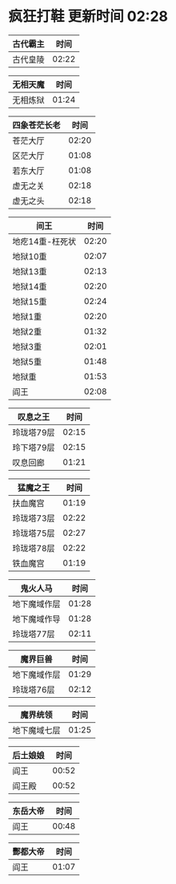 # 疯狂打鞋 更新时间 02:28

| 古代霸主   | 时间    |
|--------|-------|
| 古代皇陵 | 02:22 |

| 无相天魔   | 时间    |
|--------|-------|
| 无相炼狱 | 01:24 |

| 四象苍茫长老   | 时间    |
|--------|-------|
| 苍茫大厅 | 02:20 |
| 区茫大厅 | 01:08 |
| 若东大厅 | 01:08 |
| 虚无之关 | 02:18 |
| 虚无之头 | 02:18 |

| 间王   | 时间    |
|--------|-------|
| 地疙14重-枉死状 | 02:20 |
| 地狱10重 | 02:07 |
| 地狱13重 | 02:13 |
| 地狱14重 | 02:20 |
| 地狱15重 | 02:24 |
| 地狱1重 | 02:20 |
| 地狱2重 | 01:32 |
| 地狱3重 | 02:01 |
| 地狱5重 | 01:48 |
| 地狱重 | 01:53 |
| 阎王 | 02:08 |

| 叹息之王   | 时间    |
|--------|-------|
| 玲珑塔79层 | 02:15 |
| 玲下塔79层 | 02:15 |
| 叹息回廊 | 01:21 |

| 猛魔之王   | 时间    |
|--------|-------|
| 扶血魔宫 | 01:19 |
| 玲珑塔73层 | 02:22 |
| 玲珑塔75层 | 02:27 |
| 玲珑塔78层 | 02:22 |
| 铁血魔宫 | 01:19 |

| 鬼火人马   | 时间    |
|--------|-------|
| 地下魔域作层 | 01:28 |
| 地下魔域作导 | 01:28 |
| 玲珑塔77层 | 02:11 |

| 魔界巨兽   | 时间    |
|--------|-------|
| 地下魔域作层 | 01:29 |
| 玲珑塔76层 | 02:12 |

| 魔界统领   | 时间    |
|--------|-------|
| 地下魔域七层 | 01:25 |

| 后土娘娘   | 时间    |
|--------|-------|
| 阎王 | 00:52 |
| 阎王殿 | 00:52 |

| 东岳大帝   | 时间    |
|--------|-------|
| 阎王 | 00:48 |

| 酆都大帝   | 时间    |
|--------|-------|
| 阎王 | 01:07 |